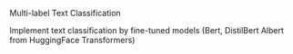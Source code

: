Multi-label Text Classification

Implement text classification by fine-tuned models (Bert, DistilBert Albert from HuggingFace Transformers)
